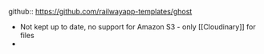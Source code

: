 ---
---

github:: https://github.com/railwayapp-templates/ghost

- Not kept up to date, no support for Amazon S3 - only [[Cloudinary]] for files
-